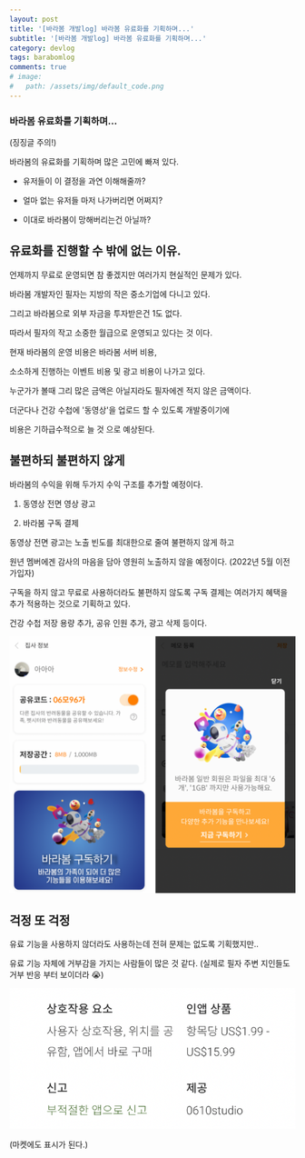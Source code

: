 ```yaml
---
layout: post
title: '[바라봄 개발log] 바라봄 유료화를 기획하며...'
subtitle: '[바라봄 개발log] 바라봄 유료화를 기획하며...'
category: devlog
tags: barabomlog
comments: true
# image: 
#   path: /assets/img/default_code.png
---
```


### 바라봄 유료화를 기획하며...

(징징글 주의!)

바라봄의 유료화를 기획하며 많은 고민에 빠져 있다.

- 유저들이 이 결정을 과연 이해해줄까?

- 얼마 없는 유저들 마저 나가버리면 어쩌지? 

- 이대로 바라봄이 망해버리는건 아닐까?


## 유료화를 진행할 수 밖에 없는 이유.

언제까지 무료로 운영되면 참 좋겠지만 여러가지 현실적인 문제가 있다.

바라봄 개발자인 필자는 지방의 작은 중소기업에 다니고 있다.

그리고 바라봄으로 외부 자금을 투자받은건 1도 없다.

따라서 필자의 작고 소중한 월급으로 운영되고 있다는 것 이다.

현재 바라봄의 운영 비용은 바라봄 서버 비용,

소소하게 진행하는 이벤트 비용 및 광고 비용이 나가고 있다.

누군가가 볼때 그리 많은 금액은 아닐지라도 필자에겐 적지 않은 금액이다.

더군다나 건강 수첩에 '동영상'을 업로드 할 수 있도록 개발중이기에

비용은 기하급수적으로 늘 것 으로 예상된다.


## 불편하되 불편하지 않게

바라봄의 수익을 위해 두가지 수익 구조를 추가할 예정이다.

1. 동영상 전면 영상 광고

2. 바라봄 구독 결제

동영상 전면 광고는 노출 빈도를 최대한으로 줄여 불편하지 않게 하고

원년 멤버에겐 감사의 마음을 담아 영원히 노출하지 않을 예정이다. (2022년 5월 이전 가입자)

구독을 하지 않고 무료로 사용하더라도 불편하지 않도록 구독 결제는 여러가지 혜택을 추가 적용하는 것으로 기획하고 있다.

건강 수첩 저장 용량 추가, 공유 인원 추가, 광고 삭제 등이다.

![barabom_dev_log.png](/assets/img/post/pay01.png)


## 걱정 또 걱정

유료 기능을 사용하지 않더라도 사용하는데 전혀 문제는 없도록 기획했지만..

유료 기능 자체에 거부감을 가지는 사람들이 많은 것 같다. (실제로 필자 주변 지인들도 거부 반응 부터 보이더라 😭)

![barabom_dev_log.png](/assets/img/post/pay02.png)

(마켓에도 표시가 된다.)
